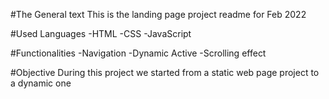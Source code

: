 #The General text
This is the landing page project readme for Feb 2022

#Used Languages
-HTML 
-CSS 
-JavaScript 

#Functionalities
-Navigation
-Dynamic Active
-Scrolling effect

#Objective
During this project we started from a static web page project to a dynamic one 
